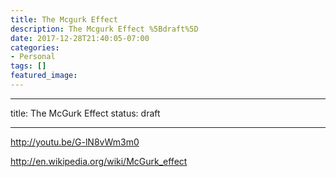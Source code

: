```yaml
---
title: The Mcgurk Effect
description: The Mcgurk Effect %5Bdraft%5D
date: 2017-12-28T21:40:05-07:00
categories: 
- Personal
tags: []
featured_image: 
---
```


---

title: The McGurk Effect
status: draft

---

http://youtu.be/G-lN8vWm3m0

http://en.wikipedia.org/wiki/McGurk_effect

